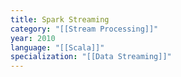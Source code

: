 ```yaml
---
title: Spark Streaming
category: "[[Stream Processing]]"
year: 2010
language: "[[Scala]]"
specialization: "[[Data Streaming]]"
---
```

